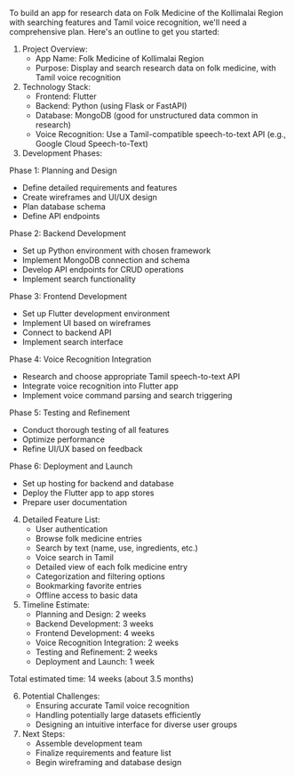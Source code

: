 To build an app for research data on Folk Medicine of the Kollimalai Region with searching features and Tamil voice recognition, we'll need a comprehensive plan. Here's an outline to get you started:

1. Project Overview:
    - App Name: Folk Medicine of Kollimalai Region
    - Purpose: Display and search research data on folk medicine, with Tamil voice recognition
2. Technology Stack:
    - Frontend: Flutter
    - Backend: Python (using Flask or FastAPI)
    - Database: MongoDB (good for unstructured data common in research)
    - Voice Recognition: Use a Tamil-compatible speech-to-text API (e.g., Google Cloud Speech-to-Text)
3. Development Phases:

Phase 1: Planning and Design

- Define detailed requirements and features
- Create wireframes and UI/UX design
- Plan database schema
- Define API endpoints

Phase 2: Backend Development

- Set up Python environment with chosen framework
- Implement MongoDB connection and schema
- Develop API endpoints for CRUD operations
- Implement search functionality

Phase 3: Frontend Development

- Set up Flutter development environment
- Implement UI based on wireframes
- Connect to backend API
- Implement search interface

Phase 4: Voice Recognition Integration

- Research and choose appropriate Tamil speech-to-text API
- Integrate voice recognition into Flutter app
- Implement voice command parsing and search triggering

Phase 5: Testing and Refinement

- Conduct thorough testing of all features
- Optimize performance
- Refine UI/UX based on feedback

Phase 6: Deployment and Launch

- Set up hosting for backend and database
- Deploy the Flutter app to app stores
- Prepare user documentation

4. Detailed Feature List:
    - User authentication
    - Browse folk medicine entries
    - Search by text (name, use, ingredients, etc.)
    - Voice search in Tamil
    - Detailed view of each folk medicine entry
    - Categorization and filtering options
    - Bookmarking favorite entries
    - Offline access to basic data
5. Timeline Estimate:
    - Planning and Design: 2 weeks
    - Backend Development: 3 weeks
    - Frontend Development: 4 weeks
    - Voice Recognition Integration: 2 weeks
    - Testing and Refinement: 2 weeks
    - Deployment and Launch: 1 week

Total estimated time: 14 weeks (about 3.5 months)

6. Potential Challenges:
    - Ensuring accurate Tamil voice recognition
    - Handling potentially large datasets efficiently
    - Designing an intuitive interface for diverse user groups
7. Next Steps:
    - Assemble development team
    - Finalize requirements and feature list
    - Begin wireframing and database design
